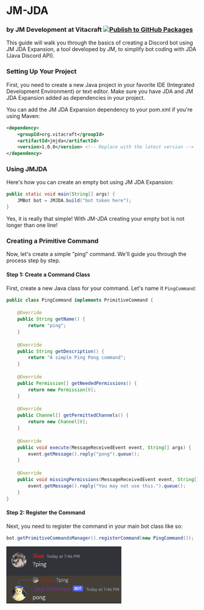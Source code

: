 # JM-JDA
### by JM Development at Vitacraft [![Publish to GitHub Packages](https://github.com/VitacraftOrg/JMJDA/actions/workflows/publish-to-packages.yml/badge.svg)](https://github.com/VitacraftOrg/JMJDA/actions/workflows/publish-to-packages.yml)

This guide will walk you through the basics of creating a Discord bot using JM JDA Expansion, a tool developed by JM,
to simplify bot coding with JDA (Java Discord API).


### Setting Up Your Project
First, you need to create a new Java project in your favorite IDE (Integrated Development Environment) or text editor.
Make sure you have JDA and JM JDA Expansion added as dependencies in your project.

You can add the JM JDA Expansion dependency to your pom.xml if you're using Maven:
```xml
<dependency>
    <groupId>org.vitacraft</groupId>
    <artifactId>jmjda</artifactId>
    <version>1.0.0</version> <!-- Replace with the latest version -->
</dependency>
```

### Using JMJDA
Here's how you can create an empty bot using JM JDA Expansion:
```java
public static void main(String[] args) {
    JMBot bot = JMJDA.build("bot token here");
}
```
Yes, it is really that simple! With JM-JDA creating your empty bot is not longer than one line!

### Creating a Primitive Command
Now, let's create a simple "ping" command. We'll guide you through the process step by step.

#### Step 1: Create a Command Class
First, create a new Java class for your command. Let's name it `PingCommand`:
```java
public class PingCommand implements PrimitiveCommand {

    @Override
    public String getName() {
        return "ping";
    }

    @Override
    public String getDescription() {
        return "A simple Ping Pong command";
    }

    @Override
    public Permission[] getNeededPermissions() {
        return new Permission[0];
    }

    @Override
    public Channel[] getPermittedChannels() {
        return new Channel[0];
    }

    @Override
    public void execute(MessageReceivedEvent event, String[] args) {
        event.getMessage().reply("pong").queue();
    }

    @Override
    public void missingPermissions(MessageReceivedEvent event, String[] args) {
        event.getMessage().reply("You may not use this.").queue();
    }
}
```

#### Step 2: Register the Command
Next, you need to register the command in your main bot class like so:
```java
bot.getPrimitiveCommandsManager().registerCommand(new PingCommand());
```

![img.png](preview.png)
